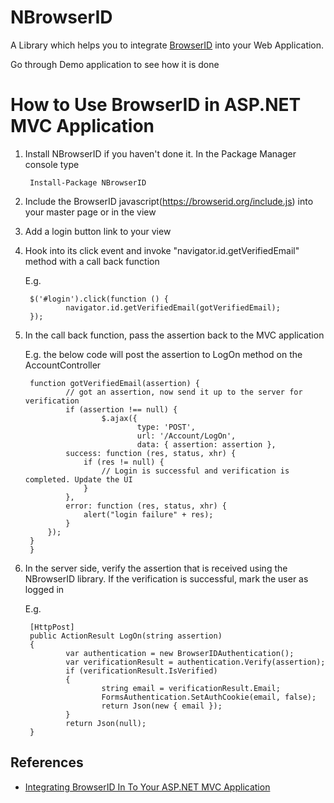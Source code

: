 NBrowserID
===========

A Library which helps you to integrate [BrowserID](https://browserid.org) into your Web Application.

Go through Demo application to see how it is done


How to Use BrowserID in ASP.NET MVC Application
===============================================

1. Install NBrowserID if you haven't done it. In the Package Manager console type
        
        Install-Package NBrowserID
	
2. Include the BrowserID javascript(https://browserid.org/include.js) into your master page or in the view 	
	
3. Add a login button link to your view
4. Hook into its click event and invoke "navigator.id.getVerifiedEmail" method with a call back function
	
    E.g. 
        
        $('#login').click(function () {
                navigator.id.getVerifiedEmail(gotVerifiedEmail);
        });

		
5. In the call back function, pass the assertion back to the MVC application
	
    E.g. the below code will post the assertion to LogOn method on the AccountController	
    
        function gotVerifiedEmail(assertion) {
                // got an assertion, now send it up to the server for verification
                if (assertion !== null) {
                        $.ajax({
                                type: 'POST',
                                url: '/Account/LogOn',
                                data: { assertion: assertion },
				success: function (res, status, xhr) {
					if (res != null) {
						// Login is successful and verification is completed. Update the UI
					}
				},
				error: function (res, status, xhr) {
					alert("login failure" + res);
				}
			});
		}
        }

	
6. In the server side, verify the assertion that is received using the NBrowserID library. If the verification is successful, mark the user as logged in
	
    E.g.	
        
        [HttpPost]
        public ActionResult LogOn(string assertion)
        {
                var authentication = new BrowserIDAuthentication();
                var verificationResult = authentication.Verify(assertion);
                if (verificationResult.IsVerified)
                {				
                        string email = verificationResult.Email;
                        FormsAuthentication.SetAuthCookie(email, false);
                        return Json(new { email });
                }
                return Json(null);
        }



References
----------
* [Integrating BrowserID In To Your ASP.NET MVC Application](http://www.rajeeshcv.com/post/details/46/integrating-browserid-in-to-your-asp-net-mvc-application)



